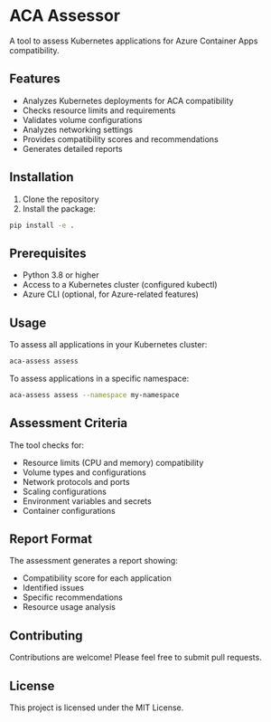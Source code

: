 # ACA Assessor

A tool to assess Kubernetes applications for Azure Container Apps compatibility.

## Features

- Analyzes Kubernetes deployments for ACA compatibility
- Checks resource limits and requirements
- Validates volume configurations
- Analyzes networking settings
- Provides compatibility scores and recommendations
- Generates detailed reports

## Installation

1. Clone the repository
2. Install the package:

```bash
pip install -e .
```

## Prerequisites

- Python 3.8 or higher
- Access to a Kubernetes cluster (configured kubectl)
- Azure CLI (optional, for Azure-related features)

## Usage

To assess all applications in your Kubernetes cluster:

```bash
aca-assess assess
```

To assess applications in a specific namespace:

```bash
aca-assess assess --namespace my-namespace
```

## Assessment Criteria

The tool checks for:

- Resource limits (CPU and memory) compatibility
- Volume types and configurations
- Network protocols and ports
- Scaling configurations
- Environment variables and secrets
- Container configurations

## Report Format

The assessment generates a report showing:

- Compatibility score for each application
- Identified issues
- Specific recommendations
- Resource usage analysis

## Contributing

Contributions are welcome! Please feel free to submit pull requests.

## License

This project is licensed under the MIT License.
